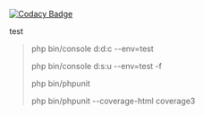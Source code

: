 
[![Codacy Badge](https://api.codacy.com/project/badge/Grade/ac9e46df4c20413b95462c1c97d9e511)](https://app.codacy.com/gh/btolan-karudev/project8oc?utm_source=github.com&utm_medium=referral&utm_content=btolan-karudev/project8oc&utm_campaign=Badge_Grade)

test
> php bin/console d:d:c --env=test
>
> php bin/console d:s:u --env=test -f
>
> php bin/phpunit
>
> php bin/phpunit --coverage-html coverage3
